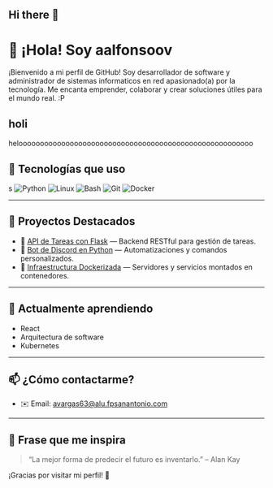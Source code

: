 ## Hi there 👋

# 👋 ¡Hola! Soy aalfonsoov

¡Bienvenido a mi perfil de GitHub! Soy desarrollador de software y administrador de sistemas informaticos en red apasionado(a) por la tecnología. Me encanta emprender, colaborar y crear soluciones útiles para el mundo real.
 :P

 holi
---
helooooooooooooooooooooooooooooooooooooooooooooooooooooooo
## 🚀 Tecnologías que uso

s
![Python](https://img.shields.io/badge/-Python-3776AB?style=flat&logo=python&logoColor=fff)
![Linux](https://img.shields.io/badge/-Linux-FCC624?style=flat&logo=linux&logoColor=000)
![Bash](https://img.shields.io/badge/-Bash-4EAA25?style=flat&logo=gnu-bash&logoColor=fff)
![Git](https://img.shields.io/badge/-Git-F05032?style=flat&logo=git&logoColor=fff)
![Docker](https://img.shields.io/badge/-Docker-2496ED?style=flat&logo=docker&logoColor=fff)

---

## 💼 Proyectos Destacados

- 🔧 [API de Tareas con Flask](https://github.com/aalfonsoov/api-tareas) — Backend RESTful para gestión de tareas.
- 🤖 [Bot de Discord en Python](https://github.com/aalfonsoovc/discord-bot) — Automatizaciones y comandos personalizados.
- 🐳 [Infraestructura Dockerizada](https://github.com/aalfonsoov/docker-setup) — Servidores y servicios montados en contenedores.

---

## 🌱 Actualmente aprendiendo

- React
- Arquitectura de software
- Kubernetes

---

## 📫 ¿Cómo contactarme?

- ✉️ Email: avargas63@alu.fpsanantonio.com

---

## 🧠 Frase que me inspira

> “La mejor forma de predecir el futuro es inventarlo.” – Alan Kay

¡Gracias por visitar mi perfil! 🚀


